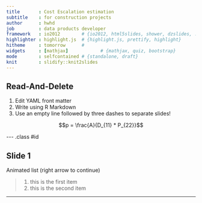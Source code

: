 ```yaml
---
title       : Cost Escalation estimation 
subtitle    : for construction projects
author      : hwhd
job         : data products developer
framework   : io2012        # {io2012, html5slides, shower, dzslides, ...}
highlighter : highlight.js  # {highlight.js, prettify, highlight}
hitheme     : tomorrow      # 
widgets     : [mathjax]            # {mathjax, quiz, bootstrap}
mode        : selfcontained # {standalone, draft}
knit        : slidify::knit2slides
---
```


## Read-And-Delete

1. Edit YAML front matter 
2. Write using R Markdown
3. Use an empty line followed by three dashes to separate slides!


$$p = \frac{A}{D_{11} * P_{22}}$$

--- .class #id 

## Slide 1

Animated list (right arrow to continue)

> 1. this is the first item
> 2. this is the second item

---
